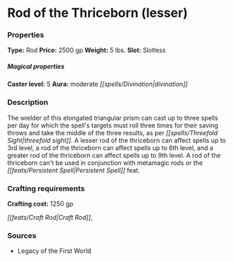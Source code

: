 ﻿---
Title: "Rod of the Thriceborn (lesser)"
Type: "Rod"
Price: "2500 gp"
Weight: "5 lbs."
Slot: "Slotless"
Caster level: "5"
Aura: "moderate divination"
Description: |
  "The wielder of this elongated triangular prism can cast up to three spells per day for which the spell's targets must roll three times for their saving throws and take the middle of the three results, as per _threefold sight_. A _lesser rod of the thriceborn_ can affect spells up to 3rd level, a _rod of the thriceborn_ can affect spells up to 6th level, and a _greater rod of the thriceborn_ can affect spells up to 9th level. A _rod of the thriceborn_ can't be used in conjunction with metamagic rods or the Persistent Spell feat."
Crafting cost: "1250 gp"
Sources: "['Legacy of the First World']"
---

# Rod of the Thriceborn (lesser)

### Properties

**Type:** Rod **Price:** 2500 gp **Weight:** 5 lbs. **Slot:** Slotless

##### Magical properties

**Caster level:** 5 **Aura:** moderate _[[spells/Divination|divination]]_

### Description

The wielder of this elongated triangular prism can cast up to three spells per day for which the spell's targets must roll three times for their saving throws and take the middle of the three results, as per _[[spells/Threefold Sight|threefold sight]]_. A lesser rod of the thriceborn can affect spells up to 3rd level, a rod of the thriceborn can affect spells up to 6th level, and a greater rod of the thriceborn can affect spells up to 9th level. A rod of the thriceborn can't be used in conjunction with metamagic rods or the _[[feats/Persistent Spell|Persistent Spell]]_ feat.

### Crafting requirements

**Crafting cost:** 1250 gp

_[[feats/Craft Rod|Craft Rod]]_,

### Sources

* Legacy of the First World